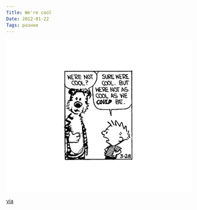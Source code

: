 ```yaml
---
Title: We're cool
Date: 2012-01-22
Tags: разное
---
```


![we-re-cool.jpg](images/we-re-cool.jpg)

[via](http://thisisnthappiness.com/post/16241971072/calvin-and-hobbes)